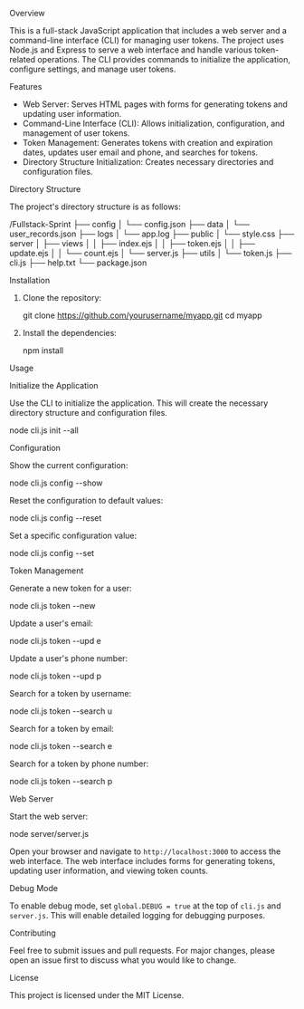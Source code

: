 Overview

This is a full-stack JavaScript application that includes a web server and a command-line interface (CLI) for managing user tokens. The project uses Node.js and Express to serve a web interface and handle various token-related operations. The CLI provides commands to initialize the application, configure settings, and manage user tokens.

Features

- Web Server: Serves HTML pages with forms for generating tokens and updating user information.
- Command-Line Interface (CLI): Allows initialization, configuration, and management of user tokens.
- Token Management: Generates tokens with creation and expiration dates, updates user email and phone, and searches for tokens.
- Directory Structure Initialization: Creates necessary directories and configuration files.

Directory Structure

The project's directory structure is as follows:

/Fullstack-Sprint
├── config
│   └── config.json
├── data
│   └── user_records.json
├── logs
│   └── app.log
├── public
│   └── style.css
├── server
│   ├── views
│   │   ├── index.ejs
│   │   ├── token.ejs
│   │   ├── update.ejs
│   │   └── count.ejs
│   └── server.js
├── utils
│   └── token.js
├── cli.js
├── help.txt
└── package.json

Installation

1. Clone the repository:
  
   git clone https://github.com/yourusername/myapp.git
   cd myapp
 
2. Install the dependencies:
  
   npm install

Usage

Initialize the Application

Use the CLI to initialize the application. This will create the necessary directory structure and configuration files.

node cli.js init --all

Configuration

Show the current configuration:

node cli.js config --show

Reset the configuration to default values:

node cli.js config --reset

Set a specific configuration value:

node cli.js config --set <key> <value>

Token Management

Generate a new token for a user:

node cli.js token --new <username>

Update a user's email:

node cli.js token --upd e <username> <email>

Update a user's phone number:

node cli.js token --upd p <username> <phone>

Search for a token by username:

node cli.js token --search u <username>

Search for a token by email:

node cli.js token --search e <email>

Search for a token by phone number:

node cli.js token --search p <phone>

Web Server

Start the web server:

node server/server.js

Open your browser and navigate to `http://localhost:3000` to access the web interface. The web interface includes forms for generating tokens, updating user information, and viewing token counts.

Debug Mode

To enable debug mode, set `global.DEBUG = true` at the top of `cli.js` and `server.js`. This will enable detailed logging for debugging purposes.

Contributing

Feel free to submit issues and pull requests. For major changes, please open an issue first to discuss what you would like to change.

License

This project is licensed under the MIT License.
